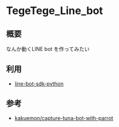 # TegeTege_Line_bot

## 概要
なんか動くLINE bot を作ってみたい

## 利用
- [line-bot-sdk-python](https://github.com/line/line-bot-sdk-python)

## 参考
- [kakuemon/capture-tuna-bot-with-parrot](https://github.com/kakuemon/capture-tuna-bot-with-parrot)
